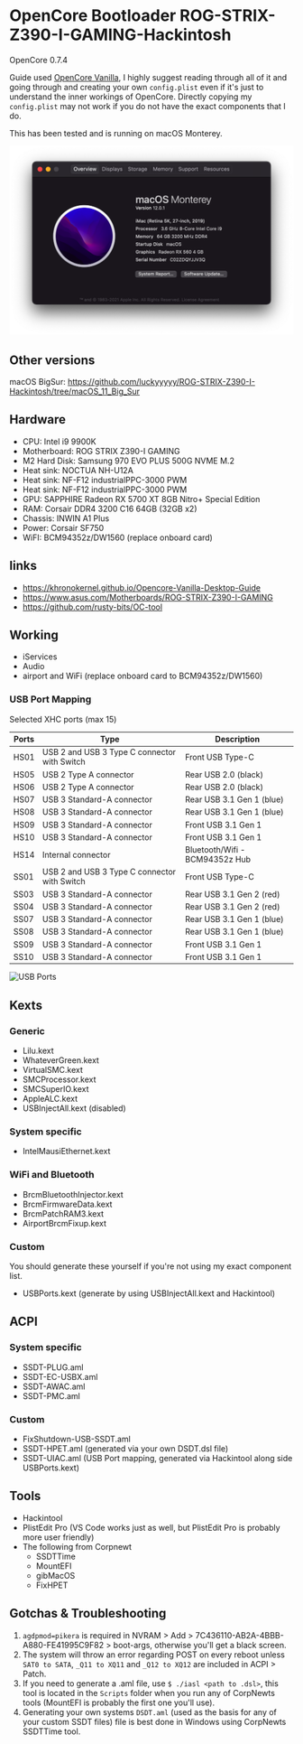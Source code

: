 # OpenCore Bootloader ROG-STRIX-Z390-I-GAMING-Hackintosh

OpenCore 0.7.4

Guide used [OpenCore Vanilla](https://khronokernel.github.io/Opencore-Vanilla-Desktop-Guide/), I highly suggest reading through all of it and going through and creating your own `config.plist` even if it's just to understand the inner workings of OpenCore. Directly copying my `config.plist` may not work if you do not have the exact components that I do.

This has been tested and is running on macOS Monterey.

![System Info](info.png)

## Other versions

macOS BigSur: https://github.com/luckyyyyy/ROG-STRIX-Z390-I-Hackintosh/tree/macOS_11_Big_Sur


## Hardware

 - CPU: Intel i9 9900K
 - Motherboard: ROG STRIX Z390-I GAMING
 - M2 Hard Disk: Samsung 970 EVO PLUS 500G NVME M.2
 - Heat sink: NOCTUA NH-U12A
 - Heat sink: NF-F12 industrialPPC-3000 PWM
 - Heat sink: NF-F12 industrialPPC-3000 PWM
 - GPU: SAPPHIRE Radeon RX 5700 XT 8GB Nitro+ Special Edition
 - RAM: Corsair DDR4 3200 C16 64GB (32GB x2)
 - Chassis: INWIN A1 Plus
 - Power: Corsair SF750
 - WiFI: BCM94352z/DW1560 (replace onboard card)

## links

 - https://khronokernel.github.io/Opencore-Vanilla-Desktop-Guide
 - https://www.asus.com/Motherboards/ROG-STRIX-Z390-I-GAMING
 - https://github.com/rusty-bits/OC-tool

## Working

- iServices
- Audio
- airport and WiFi (replace onboard card to BCM94352z/DW1560)

### USB Port Mapping


Selected XHC ports (max 15)

| Ports | Type | Description |
| --- | --- | --- |
| HS01 | USB 2 and USB 3 Type C connector with Switch | Front USB Type-C |
| HS05 | USB 2 Type A connector | Rear USB 2.0 (black) |
| HS06 | USB 2 Type A connector | Rear USB 2.0 (black) |
| HS07 | USB 3 Standard-A connector | Rear USB 3.1 Gen 1 (blue) |
| HS08 | USB 3 Standard-A connector | Rear USB 3.1 Gen 1 (blue) |
| HS09 | USB 3 Standard-A connector | Front USB 3.1 Gen 1 |
| HS10 | USB 3 Standard-A connector | Front USB 3.1 Gen 1 |
| HS14 | Internal connector | Bluetooth/Wifi - BCM94352z Hub |
| SS01 | USB 2 and USB 3 Type C connector with Switch | Front USB Type-C |
| SS03 | USB 3 Standard-A connector | Rear USB 3.1 Gen 2 (red) |
| SS04 | USB 3 Standard-A connector | Rear USB 3.1 Gen 2 (red) |
| SS07 | USB 3 Standard-A connector | Rear USB 3.1 Gen 1 (blue) |
| SS08 | USB 3 Standard-A connector | Rear USB 3.1 Gen 1 (blue) |
| SS09 | USB 3 Standard-A connector | Front USB 3.1 Gen 1 |
| SS10 | USB 3 Standard-A connector | Front USB 3.1 Gen 1 |

![USB Ports](usbports.jpg)

## Kexts

### Generic

- Lilu.kext
- WhateverGreen.kext
- VirtualSMC.kext
- SMCProcessor.kext
- SMCSuperIO.kext
- AppleALC.kext
- USBInjectAll.kext (disabled)

### System specific

- IntelMausiEthernet.kext

### WiFi and Bluetooth
 - BrcmBluetoothInjector.kext
 - BrcmFirmwareData.kext
 - BrcmPatchRAM3.kext
 - AirportBrcmFixup.kext

### Custom

You should generate these yourself if you're not using my exact component list.

- USBPorts.kext (generate by using USBInjectAll.kext and Hackintool)

## ACPI

### System specific

- SSDT-PLUG.aml
- SSDT-EC-USBX.aml
- SSDT-AWAC.aml
- SSDT-PMC.aml

### Custom

- FixShutdown-USB-SSDT.aml
- SSDT-HPET.aml (generated via your own DSDT.dsl file)
- SSDT-UIAC.aml (USB Port mapping, generated via Hackintool along side USBPorts.kext)

## Tools

- Hackintool
- PlistEdit Pro (VS Code works just as well, but PlistEdit Pro is probably more user friendly)
- The following from Corpnewt
  - SSDTTime
  - MountEFI
  - gibMacOS
  - FixHPET

## Gotchas & Troubleshooting

1. `agdpmod=pikera` is required in NVRAM > Add > 7C436110-AB2A-4BBB-A880-FE41995C9F82 > boot-args, otherwise you'll get a black screen.
2. The system will throw an error regarding POST on every reboot unless `SAT0 to SATA`, `_Q11 to XQ11` and `_Q12 to XQ12` are included in ACPI > Patch.
3. If you need to generate a .aml file, use `$ ./iasl <path to .dsl>`, this tool is located in the `Scripts` folder when you run any of CorpNewts tools (MountEFI is probably the first one you'll use).
4. Generating your own systems `DSDT.aml` (used as the basis for any of your custom SSDT files) file is best done in Windows using CorpNewts SSDTTime tool.
